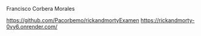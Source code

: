 Francisco Corbera Morales

https://github.com/Pacorbemo/rickandmortyExamen
https://rickandmorty-0vy6.onrender.com/